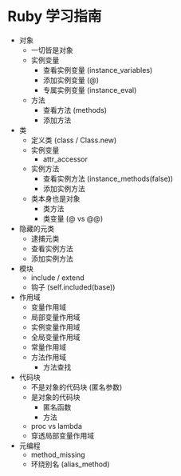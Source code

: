 # Ruby 学习指南

- 对象
  - 一切皆是对象
  - 实例变量
    - 查看实例变量 (instance_variables)
    - 添加实例变量 (@)
    - 专属实例变量 (instance_eval)
  - 方法
    - 查看方法 (methods)
    - 添加方法
- 类
  - 定义类 (class / Class.new)
  - 实例变量
    - attr_accessor
  - 实例方法
    - 查看实例方法 (instance_methods(false))
    - 添加实例方法
  - 类本身也是对象
    - 类方法
    - 类变量 (@ vs @@)
- 隐藏的元类
  - 逮捕元类
  - 查看实例方法
  - 添加实例方法
- 模块
  - include / extend
  - 钩子 (self.included(base))
- 作用域
  - 变量作用域
   - 局部变量作用域
   - 实例变量作用域
   - 全局变量作用域
   - 常量作用域
  - 方法作用域
    - 方法查找
- 代码块
  - 不是对象的代码块 (匿名参数)
  - 是对象的代码块
    - 匿名函数
    - 方法
  - proc vs lambda
  - 穿透局部变量作用域
- 元编程
  - method_missing
  - 环绕别名 (alias_method)
